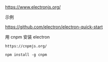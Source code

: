 https://www.electronjs.org/





示例

https://github.com/electron/electron-quick-start


用 cnpm 安装 electron

```
https://cnpmjs.org/

npm install -g cnpm
```

